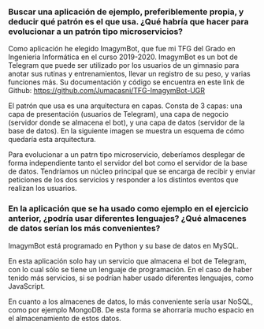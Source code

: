 ### Buscar una aplicación de ejemplo, preferiblemente propia, y deducir qué patrón es el que usa. ¿Qué habría que hacer para evolucionar a un patrón tipo microservicios?

Como aplicación he elegido ImagymBot, que fue mi TFG del Grado en Ingenieria Informática en el curso 2019-2020. ImagymBot es un bot de Telegram que puede ser utilizado por los usuarios de un gimnasio para anotar sus rutinas y entrenamientos, llevar un registro de su peso, y varias funciones más. Su documentación y código se encuentra en este link de Github: https://github.com/Jumacasni/TFG-ImagymBot-UGR

El patrón que usa es una arquitectura en capas. Consta de 3 capas: una capa de presentación (usuarios de Telegram), una capa de negocio (servidor donde se almacena el bot), y una capa de datos (servidor de la base de datos). En la siguiente imagen se muestra un esquema de cómo quedaría esta arquitectura.

Para evolucionar a un patrn tipo microservicio, deberíamos desplegar de forma independiente tanto el servidor del bot como el servidor de la base de datos. Tendríamos un núcleo principal que se encarga de recibir y enviar peticiones de los dos servicios y responder a los distintos eventos que realizan los usuarios.

### En la aplicación que se ha usado como ejemplo en el ejercicio anterior, ¿podría usar diferentes lenguajes? ¿Qué almacenes de datos serían los más convenientes?

ImagymBot está programado en Python y su base de datos en MySQL.

En esta aplicación solo hay un servicio que almacena el bot de Telegram, con lo cual sólo se tiene un lenguaje de programación. En el caso de haber tenido más servicios, si se podrían haber usado diferentes lenguajes, como JavaScript.

En cuanto a los almacenes de datos, lo más conveniente sería usar NoSQL, como por ejemplo MongoDB. De esta forma se ahorraría mucho espacio en el almacenamiento de estos datos.
